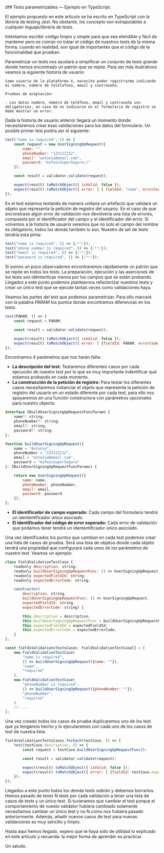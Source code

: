 df# Tests parametrizables — Ejemplo en TypeScript.

El ejemplo propuesto en este artículo se ha escrito en TypeScript con la librería de testing Jest. No obstante, los concepto son extrapolables a cualquier leguaje/librería de tests.

Intentamos escribir código limpio y simple para que sea etendible y fácil de mantener pero es común no tratar el código de nuestros tests de la misma forma, cuando en realidad, son igual de importantes que el código de la funcionalidad que prueban.

Parametrizar un tests nos ayudará a simplificar un conjunto de tests grande donde hemos encontrado un patrón que se repite. Para ser más ilustrativos veamos la siguiente historia de usuario:

```
Como usuario de la plataforma X, necesito poder registrarme indicando mi nombre, número de telélefono, email y contraseña.

Pruebas de aceptación:

- Los datos nombre, número de teléfono, email y contraseña son obligatorios, en caso de no indicarse en el formulario de registro se debe mostrar un error.
```

Dada la historia de usuario anterior llegará un momento donde necesitaremos crear esas validaciones para los datos del formulario. Un posible primer test podría ser el siguiente:

```javascript
test("name is required", () => {
    const request = new UserSigningUpRequest({
        name: "",
        phoneNumber: "123121212",
        email: "antonio@email.com",
        password: "miPassSuperSegura;)"
    });

    const result = validator.validate(request);

    expect(result).toMatchObject({ isValid: false });
    expect(result).toMatchObject({ error: [ { fieldId: "name", errorCode: "required" } ] });
});
```

En el test estamos testando de manera unitaria un artefacto que validará un objeto que representa la petición de registro del usuario. En el caso de que enconstrase algún error de validación nos devolvería una lista de errores, compuesta por el identificador del campo y el identificador del error. Si volvemos a la historia de usuario veremos que no solo el campo del nombre es obligatorio, todos los demás también lo son. Nuestro de set de tests tendría esta pinta:

```javascript
test("name is required", () => {/**/});
test("phone number is required", () => {/**/});
test("email is required", () => {/**/});
test("password is required", () => {/**/});
```

Si somos un poco observadores encontraremos rápidamente un patrón que se repite en todos los tests. La preparación, ejecución y las aserciones de los tests son idéntenticas menos por los campos que se están probando. Llegados a este punto podemos plantearnos refactorizar nuestros tests y crear un único test que se ejecute tantas veces como validaciones haya.

Veamos las partes del test que podemos parametrizar. Para ello marcaré con la palabra _PARAM_ los puntos donde encontramos diferencias en los tests:

```javascript
test(PARAM, () => {
    const request = PARAM;

    const result = validator.validate(request);

    expect(result).toMatchObject({ isValid: false });
    expect(result).toMatchObject({ error: [ {fieldId: PARAM, errorCode: PARAM } ] });
});
```

Encontramos 4 parámetros que nos harán falta:

- **La descripción del test:** Testaremos diferentes casos por cada ejecución de nuestro test por lo que es muy importante indentificar qué estamos probando en cada momento.
- **La construcción de la petición de registro:** Para testar los diferentes casos necesitaremos instanciar el objeto que representa la petición de registro del usuario en un estado diferente por cada test, para ello nos apoyaremos en una función constructora con parámetros opcionales para nuestro objecto:

```javascript
interface IBuildUserSigningUpRequestFuncParams {
    name?: string; 
    phoneNumber?: string; 
    email?: string; 
    password?: string; 
};

function buildUserSigningUpRequest({
    name = "Antonio",
    phoneNumber = "123121212",
    email = "antonio@email.com",
    password = "miPassSuperSegura"
}: IBuildUserSigningUpRequestFuncParams) {

    return new UserSigningUpRequest({
        name: name,
        phoneNumber: phoneNumber,
        email: email,
        password: password
    });    
};
```

- **El identificador de campo esperado:** Cada campo del formulario tendrá un idententificador único asociado.
- **El identificador del código de error esperado:** Cada error de validación que podamos tener tendrá un idententificador único asociado.

Una vez identificados los puntos que cambian en cada test podemos crear una lista de casos de prueba. Será una lista de objetos donde cada objeto tendrá una propiedad que configurará cada unos de los parámetros de nuestro test. Veamos un ejemplo:

```javascript
class FieldValidationTestCase {
    readonly description: string;
    readonly buildUserSigningUpRequestFunc: () => UserSigningUpRequest;
    readonly expectedFieldId: string;
    readonly expectedErrorCode: string;

    constructor(
        description: string,
        buildUserSigningUpRequestFunc: () => UserSigningUpRequest,
        expectedFieldId: string,
        expectedErrorCode: string) {

        this.description = description;
        this.buildUserSigningUpRequestFunc = buildUserSigningUpRequestFunc;
        this.expectedFieldId = expectedFieldId;
        this.expectedErrorCode = expectedErrorCode;
    }
};

const fieldsValidationsTestsCases: FieldValidationTestCase[] = [
    new FieldValidationTestCase(
        "name is required",
        () => buildUserSigningUpRequest({name: ""}),
        "name",
        "required"
    ),
    new FieldValidationTestCase(
        "phoneNumber is required",
        () => buildUserSigningUpRequest({phoneNumber: ""}),
        "phoneNumber",
        "required"
    )
    //.....
];
```

Una vez creado todos los casos de prueba duplicaremos uno de los test que ya tengamos hecho y lo ejecutaremos con cada uno de los casos de test de nuestra lista:

```javascript
fieldsValidationsTestsCases.forEach(testCase, () => {
    test(testCase.description, () => {
        const request = testCase.buildUserSigningUpRequestFunc();

        const result = validator.validate(request);

        expect(result).toMatchObject({ isValid: false });
        expect(result).toMatchObject({ error: [ {fieldId: testCase.expectedFieldId, errorCode: expectedErrorCode } ] });
    });
});
```

Llegados a este punto todos los demás tests sobrán y debemos borrarlos. Hemos pasado de tener N tests por cada validación a tener una lista de casos de tests y un único test. Si tuvieramos que cambiar el test porque el comportamiento de nuesto validator hubiera cambiado solamente necesitamos cambiar un único test y no N como nos hubiera pasado anteriormente. Además, añadir nuevos casos de test para nuevas validaciones es muy sencillo y limpio.

Hasta aquí hemos llegado, espero que te haya sido de utilidad lo explicado en este articulo y recuerda: la mejor forma de aprender es practicar.

Un saludo.

